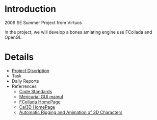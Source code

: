 # Introduction #

2009 SE Summer Project from Virtuos

In the project, we will develop a bones amiating engine use FCollada and OpenGL.


# Details #

  * [Project Discription](ProjectDiscription.md)
  * Task
  * Daily Reports
  * Referrences
    * [Code Standards](CodingStandards.md)
    * [Mericurial GUI mamul](TortoiseHg.md)
    * [FCollada HomePage](http://www.feelingsoftware.com/content/view/62/76/lang,en/)
    * [Cal3D HomePage](http://home.gna.org/cal3d)
    * [Automatic Rigging and Animation of 3D Characters](http://www.mit.edu/~ibaran/autorig/)
